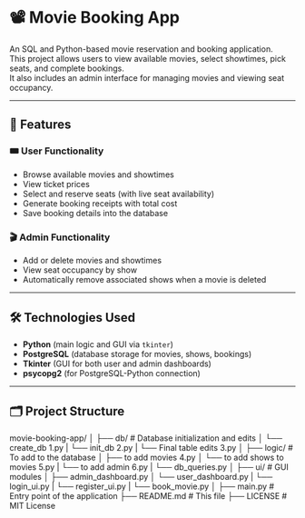 # 📽️ Movie Booking App

An SQL and Python-based movie reservation and booking application.  
This project allows users to view available movies, select showtimes, pick seats, and complete bookings.  
It also includes an admin interface for managing movies and viewing seat occupancy.

---

## 🚀 Features

### 🎟️ User Functionality
- Browse available movies and showtimes
- View ticket prices
- Select and reserve seats (with live seat availability)
- Generate booking receipts with total cost
- Save booking details into the database

### 🎬 Admin Functionality
- Add or delete movies and showtimes
- View seat occupancy by show
- Automatically remove associated shows when a movie is deleted

---

## 🛠️ Technologies Used

- **Python** (main logic and GUI via `tkinter`)
- **PostgreSQL** (database storage for movies, shows, bookings)
- **Tkinter** (GUI for both user and admin dashboards)
- **psycopg2** (for PostgreSQL-Python connection)

---

## 🗂️ Project Structure

movie-booking-app/
│
├── db/ # Database initialization and edits
│ └── create_db 1.py
| └── init_db 2.py
| └── Final table edits 3.py
│
├── logic/ # To add to the database
│ ├── to add movies 4.py
│ └── to add shows to movies 5.py
| └── to add admin 6.py
| └── db_queries.py
│
├── ui/ # GUI modules
│ ├── admin_dashboard.py
│ └── user_dashboard.py
| └── login_ui.py
| └── register_ui.py
| └── book_movie.py
│
├── main.py # Entry point of the application
├── README.md # This file
├── LICENSE # MIT License
